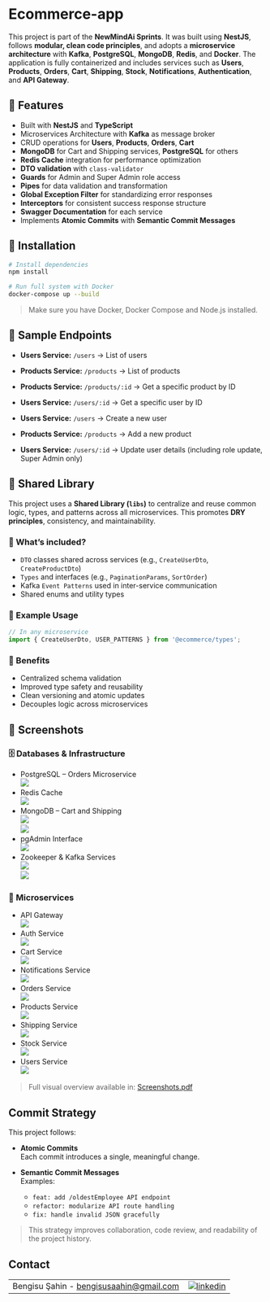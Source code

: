 # Ecommerce-app

This project is part of the **NewMindAi Sprints**. It was built using **NestJS**, follows **modular, clean code principles**, and adopts a **microservice architecture** with **Kafka**, **PostgreSQL**, **MongoDB**, **Redis**, and **Docker**. The application is fully containerized and includes services such as **Users**, **Products**, **Orders**, **Cart**, **Shipping**, **Stock**, **Notifications**, **Authentication**, and **API Gateway**.

## 🚀 Features

- Built with **NestJS** and **TypeScript**
- Microservices Architecture with **Kafka** as message broker
- CRUD operations for **Users**, **Products**, **Orders**, **Cart**
- **MongoDB** for Cart and Shipping services, **PostgreSQL** for others
- **Redis Cache** integration for performance optimization
- **DTO validation** with `class-validator`
- **Guards** for Admin and Super Admin role access
- **Pipes** for data validation and transformation
- **Global Exception Filter** for standardizing error responses
- **Interceptors** for consistent success response structure
- **Swagger Documentation** for each service
- Implements **Atomic Commits** with **Semantic Commit Messages**

## 🔧 Installation

```bash
# Install dependencies
npm install

# Run full system with Docker
docker-compose up --build
```

> Make sure you have Docker, Docker Compose and Node.js installed.

## 🔗 Sample Endpoints
- **Users Service:** `/users` → List of users

- **Products Service:** `/products` → List of products

- **Products Service:** `/products/:id` → Get a specific product by ID

- **Users Service:** `/users/:id` → Get a specific user by ID

- **Users Service:** `/users` → Create a new user

- **Products Service:** `/products` → Add a new product

- **Users Service:** `/users/:id` → Update user details (including role update, Super Admin only)

## 📆 Shared Library

This project uses a **Shared Library (`libs`)** to centralize and reuse common logic, types, and patterns across all microservices. This promotes **DRY principles**, consistency, and maintainability.

### 📂 What’s included?
- `DTO` classes shared across services (e.g., `CreateUserDto`, `CreateProductDto`)
- `Types` and interfaces (e.g., `PaginationParams`, `SortOrder`)
- Kafka `Event Patterns` used in inter-service communication
- Shared enums and utility types

### 🔗 Example Usage
```ts
// In any microservice
import { CreateUserDto, USER_PATTERNS } from '@ecommerce/types';
```

### 🔧 Benefits
- Centralized schema validation
- Improved type safety and reusability
- Clean versioning and atomic updates
- Decouples logic across microservices

## 📸 Screenshots

### 🗄️ Databases & Infrastructure

- PostgreSQL – Orders Microservice  
  ![](./assets/screenshots/orders-pg-db.png)
- Redis Cache  
  ![](./assets/screenshots/redis.png)
- MongoDB – Cart and Shipping  
  ![](./assets/screenshots/cart-mongo-db.png)  
  ![](./assets/screenshots/shipping-mongo-db.png)
- pgAdmin Interface  
  ![](./assets/screenshots/pgadmin.png)
- Zookeeper & Kafka Services  
  ![](./assets/screenshots/zookeeper.png)  
  ![](./assets/screenshots/kafka.png)

### 🧩 Microservices

- API Gateway  
  ![](./assets/screenshots/api-gateway.png)
- Auth Service  
  ![](./assets/screenshots/auth-microservice.png)
- Cart Service  
  ![](./assets/screenshots/cart-microservice.png)
- Notifications Service  
  ![](./assets/screenshots/notifications-microservice.png)
- Orders Service  
  ![](./assets/screenshots/orders-microservice.png)
- Products Service  
  ![](./assets/screenshots/products-microservice.png)
- Shipping Service  
  ![](./assets/screenshots/shipping-microservice.png)
- Stock Service  
  ![](./assets/screenshots/stock-microservice.png)
- Users Service  
  ![](./assets/screenshots/users-microservice.png)

> Full visual overview available in: [Screenshots.pdf](./assets/screenshots/Screenshots.pdf)

##  Commit Strategy

This project follows:

- **Atomic Commits**  
  Each commit introduces a single, meaningful change.

- **Semantic Commit Messages**  
  Examples:
  - `feat: add /oldestEmployee API endpoint`
  - `refactor: modularize API route handling`
  - `fix: handle invalid JSON gracefully`

> This strategy improves collaboration, code review, and readability of the project history.
## Contact

<table style="border-collapse: collapse; width: 100%;">
  <tr>
    <td style="padding-right: 10px;">Bengisu Şahin - <a href="mailto:bengisusaahin@gmail.com">bengisusaahin@gmail.com</a></td>
    <td>
      <a href="https://www.linkedin.com/in/bengisu-sahin/" target="_blank">
        <img src="https://img.shields.io/badge/linkedin-%231E77B5.svg?&style=for-the-badge&logo=linkedin&logoColor=white" alt="linkedin" style="vertical-align: middle;" />
      </a>
    </td>
  </tr>
</table>